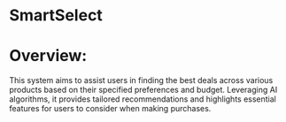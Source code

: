 # SmartSelect

# Overview:
 This system aims to assist users in finding the best deals across various products based on their specified preferences and budget. Leveraging AI algorithms, it provides tailored recommendations and highlights essential features for users to consider when making purchases.
